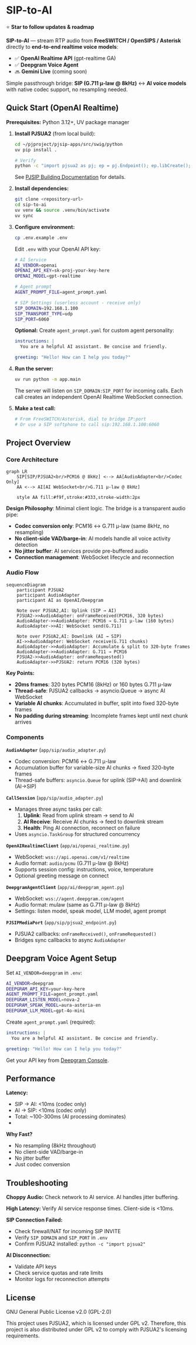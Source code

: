 # SIP-to-AI

⭐ **Star to follow updates & roadmap**

**SIP-to-AI** — stream RTP audio from **FreeSWITCH / OpenSIPS / Asterisk** directly to **end-to-end realtime voice models**:
- ✅ **OpenAI Realtime API** (gpt-realtime GA)
- ✅ **Deepgram Voice Agent**
- 🔜 **Gemini Live** (coming soon)

Simple passthrough bridge: **SIP (G.711 μ-law @ 8kHz)** ↔ **AI voice models** with native codec support, no resampling needed.

## Quick Start (OpenAI Realtime)

**Prerequisites:** Python 3.12+, UV package manager

1. **Install PJSUA2** (from local build):
   ```bash
   cd ~/pjproject/pjsip-apps/src/swig/python
   uv pip install .

   # Verify
   python -c "import pjsua2 as pj; ep = pj.Endpoint(); ep.libCreate(); print('PJSUA2:', ep.libVersion().full); ep.libDestroy()"
   ```

   See [PJSIP Building Documentation](https://docs.pjsip.org/en/latest/pjsua2/building.html) for details.


2. **Install dependencies:**
   ```bash
   git clone <repository-url>
   cd sip-to-ai
   uv venv && source .venv/bin/activate
   uv sync
   ```

3. **Configure environment:**
   ```bash
   cp .env.example .env
   ```

   Edit `.env` with your OpenAI API key:
   ```bash
   # AI Service
   AI_VENDOR=openai
   OPENAI_API_KEY=sk-proj-your-key-here
   OPENAI_MODEL=gpt-realtime

   # Agent prompt
   AGENT_PROMPT_FILE=agent_prompt.yaml

   # SIP Settings (userless account - receive only)
   SIP_DOMAIN=192.168.1.100
   SIP_TRANSPORT_TYPE=udp
   SIP_PORT=6060
   ```

   **Optional:** Create `agent_prompt.yaml` for custom agent personality:
   ```yaml
   instructions: |
     You are a helpful AI assistant. Be concise and friendly.

   greeting: "Hello! How can I help you today?"
   ```

4. **Run the server:**
   ```bash
   uv run python -m app.main
   ```

   The server will listen on `SIP_DOMAIN:SIP_PORT` for incoming calls. Each call creates an independent OpenAI Realtime WebSocket connection.

5. **Make a test call:**
   ```bash
   # From FreeSWITCH/Asterisk, dial to bridge IP:port
   # Or use a SIP softphone to call sip:192.168.1.100:6060
   ```

## Project Overview

### Core Architecture

```mermaid
graph LR
    SIP[SIP/PJSUA2<br/>PCM16 @ 8kHz] <--> AA[AudioAdapter<br/>Codec Only]
    AA <--> AI[AI WebSocket<br/>G.711 μ-law @ 8kHz]

    style AA fill:#f9f,stroke:#333,stroke-width:2px
```

**Design Philosophy**: Minimal client logic. The bridge is a transparent audio pipe:
- **Codec conversion only**: PCM16 ↔ G.711 μ-law (same 8kHz, no resampling)
- **No client-side VAD/barge-in**: AI models handle all voice activity detection
- **No jitter buffer**: AI services provide pre-buffered audio
- **Connection management**: WebSocket lifecycle and reconnection

### Audio Flow

```mermaid
sequenceDiagram
    participant PJSUA2
    participant AudioAdapter
    participant AI as OpenAI/Deepgram

    Note over PJSUA2,AI: Uplink (SIP → AI)
    PJSUA2->>AudioAdapter: onFrameReceived(PCM16, 320 bytes)
    AudioAdapter->>AudioAdapter: PCM16 → G.711 μ-law (160 bytes)
    AudioAdapter->>AI: WebSocket send(G.711)

    Note over PJSUA2,AI: Downlink (AI → SIP)
    AI->>AudioAdapter: WebSocket receive(G.711 chunks)
    AudioAdapter->>AudioAdapter: Accumulate & split to 320-byte frames
    AudioAdapter->>AudioAdapter: G.711 → PCM16
    PJSUA2->>AudioAdapter: onFrameRequested()
    AudioAdapter->>PJSUA2: return PCM16 (320 bytes)
```

**Key Points:**
- **20ms frames**: 320 bytes PCM16 (8kHz) or 160 bytes G.711 μ-law
- **Thread-safe**: PJSUA2 callbacks → asyncio.Queue → async AI WebSocket
- **Variable AI chunks**: Accumulated in buffer, split into fixed 320-byte frames
- **No padding during streaming**: Incomplete frames kept until next chunk arrives

### Components

**`AudioAdapter`** (`app/sip/audio_adapter.py`)
- Codec conversion: PCM16 ↔ G.711 μ-law
- Accumulation buffer for variable-size AI chunks → fixed 320-byte frames
- Thread-safe buffers: `asyncio.Queue` for uplink (SIP→AI) and downlink (AI→SIP)

**`CallSession`** (`app/sip/audio_adapter.py`)
- Manages three async tasks per call:
  1. **Uplink**: Read from uplink stream → send to AI
  2. **AI Receive**: Receive AI chunks → feed to downlink stream
  3. **Health**: Ping AI connection, reconnect on failure
- Uses `asyncio.TaskGroup` for structured concurrency

**`OpenAIRealtimeClient`** (`app/ai/openai_realtime.py`)
- WebSocket: `wss://api.openai.com/v1/realtime`
- Audio format: `audio/pcmu` (G.711 μ-law @ 8kHz)
- Supports session config: instructions, voice, temperature
- Optional greeting message on connect

**`DeepgramAgentClient`** (`app/ai/deepgram_agent.py`)
- WebSocket: `wss://agent.deepgram.com/agent`
- Audio format: mulaw (same as G.711 μ-law @ 8kHz)
- Settings: listen model, speak model, LLM model, agent prompt

**`PJSIPMediaPort`** (`app/sip/pjsua2_endpoint.py`)
- PJSUA2 callbacks: `onFrameReceived()`, `onFrameRequested()`
- Bridges sync callbacks to async `AudioAdapter`



## Deepgram Voice Agent Setup

Set `AI_VENDOR=deepgram` in `.env`:

```bash
AI_VENDOR=deepgram
DEEPGRAM_API_KEY=your-key-here
AGENT_PROMPT_FILE=agent_prompt.yaml  
DEEPGRAM_LISTEN_MODEL=nova-2
DEEPGRAM_SPEAK_MODEL=aura-asteria-en
DEEPGRAM_LLM_MODEL=gpt-4o-mini
```

Create `agent_prompt.yaml` (required):
```yaml
instructions: |
  You are a helpful AI assistant. Be concise and friendly.

greeting: "Hello! How can I help you today?"
```

Get your API key from [Deepgram Console](https://console.deepgram.com).


## Performance

**Latency:**
- SIP → AI: <10ms (codec only)
- AI → SIP: <10ms (codec only)
- Total: ~100-300ms (AI processing dominates)
- 
**Why Fast?**
- No resampling (8kHz throughout)
- No client-side VAD/barge-in
- No jitter buffer
- Just codec conversion

## Troubleshooting

**Choppy Audio:** Check network to AI service. AI handles jitter buffering.

**High Latency:** Verify AI service response times. Client-side is <10ms.

**SIP Connection Failed:**
- Check firewall/NAT for incoming SIP INVITE
- Verify `SIP_DOMAIN` and `SIP_PORT` in `.env`
- Confirm PJSUA2 installed: `python -c "import pjsua2"`

**AI Disconnection:**
- Validate API keys
- Check service quotas and rate limits
- Monitor logs for reconnection attempts


## License

GNU General Public License v2.0 (GPL-2.0)

This project uses PJSUA2, which is licensed under GPL v2. Therefore, this project is also distributed under GPL v2 to comply with PJSUA2's licensing requirements.